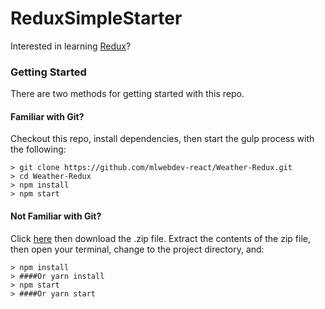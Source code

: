 # ReduxSimpleStarter

Interested in learning [Redux](https://www.udemy.com/react-redux/)?

### Getting Started

There are two methods for getting started with this repo.

#### Familiar with Git?
Checkout this repo, install dependencies, then start the gulp process with the following:

```
> git clone https://github.com/mlwebdev-react/Weather-Redux.git
> cd Weather-Redux
> npm install
> npm start
```

#### Not Familiar with Git?
Click [here](https://github.com/mlwebdev-react/) then download the .zip file.  Extract the contents of the zip file, then open your terminal, change to the project directory, and:

```
> npm install
> ####Or yarn install
> npm start
> ####Or yarn start
```
